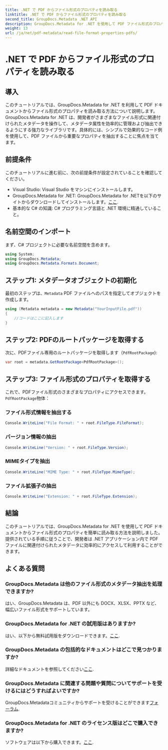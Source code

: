```yaml
---
title: .NET で PDF からファイル形式のプロパティを読み取る
linktitle: .NET で PDF からファイル形式のプロパティを読み取る
second_title: GroupDocs.Metadata .NET API
description: GroupDocs.Metadata for .NET を使用して PDF ファイル形式のプロパティを抽出する方法を学びます。シンプルな C# を使用してメタデータ管理について詳しく学びます。
weight: 13
url: /ja/net/pdf-metadata/read-file-format-properties-pdfs/
---
```


# .NET で PDF からファイル形式のプロパティを読み取る

## 導入
このチュートリアルでは、GroupDocs.Metadata for .NET を利用して PDF ドキュメントからファイル形式のプロパティを読み取る方法について説明します。GroupDocs.Metadata for .NET は、開発者がさまざまなファイル形式に関連付けられたメタデータを操作して、メタデータ属性を効率的に管理および抽出できるようにする強力なライブラリです。具体的には、シンプルで効果的なコード例を使用して、PDF ファイルから重要なプロパティを抽出することに焦点を当てます。
## 前提条件
このチュートリアルに進む前に、次の前提条件が設定されていることを確認してください。
- Visual Studio: Visual Studio をマシンにインストールします。
-  GroupDocs.Metadata for .NET: GroupDocs.Metadata for .NETを以下のサイトからダウンロードしてインストールします。[ここ](https://releases.groupdocs.com/metadata/net/).
- 基本的な C# の知識: C# プログラミング言語と .NET 環境に精通していること。

## 名前空間のインポート
まず、C# プロジェクトに必要な名前空間を含めます。
```csharp
using System;
using GroupDocs.Metadata;
using GroupDocs.Metadata.Formats.Document;
```
## ステップ1: メタデータオブジェクトの初期化
最初のステップは、`Metadata` PDF ファイルへのパスを指定してオブジェクトを作成します。
```csharp
using (Metadata metadata = new Metadata("YourInputFile.pdf"))
{
    //コードはここに記入します
}
```
## ステップ2: PDFのルートパッケージを取得する
次に、PDFファイル専用のルートパッケージを取得します（`PdfRootPackage`):
```csharp
var root = metadata.GetRootPackage<PdfRootPackage>();
```
## ステップ3: ファイル形式のプロパティを取得する
これで、PDFファイル形式のさまざまなプロパティにアクセスできます。`PdfRootPackage`物体：
### ファイル形式情報を抽出する
```csharp
Console.WriteLine("File Format: " + root.FileType.FileFormat);
```
### バージョン情報の抽出
```csharp
Console.WriteLine("Version: " + root.FileType.Version);
```
### MIMEタイプを抽出
```csharp
Console.WriteLine("MIME Type: " + root.FileType.MimeType);
```
### ファイル拡張子の抽出
```csharp
Console.WriteLine("Extension: " + root.FileType.Extension);
```

## 結論
このチュートリアルでは、GroupDocs.Metadata for .NET を使用して PDF ドキュメントからファイル形式のプロパティを簡単に読み取る方法を説明しました。提供されている手順に従うことで、開発者は .NET アプリケーション内で PDF ファイルに関連付けられたメタデータに効率的にアクセスして利用することができます。

## よくある質問
### GroupDocs.Metadata は他のファイル形式のメタデータ抽出を処理できますか?
はい、GroupDocs.Metadata は、PDF 以外にも DOCX、XLSX、PPTX など、幅広いファイル形式をサポートしています。
### GroupDocs.Metadata for .NET の試用版はありますか?
はい、以下から無料試用版をダウンロードできます。[ここ](https://releases.groupdocs.com/).
### GroupDocs.Metadata の包括的なドキュメントはどこで見つかりますか?
詳細なドキュメントを参照してください[ここ](https://tutorials.groupdocs.com/metadata/net/).
### GroupDocs.Metadata に関連する問題や質問についてサポートを受けるにはどうすればよいですか?
 GroupDocs.Metadataコミュニティからサポートを受けることができます[フォーラム](https://forum.groupdocs.com/c/metadata/14).
### GroupDocs.Metadata for .NET のライセンス版はどこで購入できますか?
ソフトウェアは以下から購入できます。[ここ](https://purchase.groupdocs.com/buy).